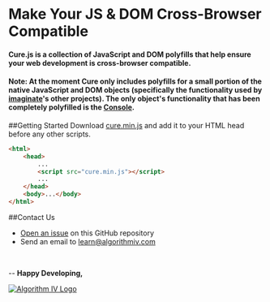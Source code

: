 # Make Your JS & DOM Cross-Browser Compatible 

#### Cure.js is a collection of JavaScript and DOM polyfills that help ensure your web development is cross-browser compatible.

#### Note: At the moment Cure only includes polyfills for a small portion of the native JavaScript and DOM objects (specifically the functionality used by [imaginate](https://github.com/imaginate)'s other projects). The only object's functionality that has been completely polyfilled is the [Console](https://github.com/imaginate/cure/blob/master/src/pre-compiled-cure/polyfills/console.js).


##Getting Started
Download [cure.min.js](https://github.com/imaginate/cure/blob/master/src/cure.min.js) and add it to your HTML head before any other scripts.
```html
<html>
    <head>
        ...
        <script src="cure.min.js"></script>
        ...
    </head>
    <body>...</body>
</html>
```


##Contact Us
- [Open an issue](https://github.com/imaginate/cure/issues) on this GitHub repository
- Send an email to [learn@algorithmiv.com](mailto:learn@algorithmiv.com)
<br />

--
**Happy Developing,**

<a href="http://www.algorithmiv.com/cure"><img src="http://www.algorithmiv.com/images/aIV-logo.png" alt="Algorithm IV Logo" /></a>